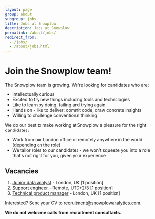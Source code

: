 ```yaml
---
layout: page
group: about
subgroup: jobs
title: Jobs at Snowplow
description: Jobs at Snowplow
permalink: /about/jobs/
redirect_from:
  - /jobs/
  - /about/jobs.html
---
```


# Join the Snowplow team!

The Snowplow team is growing. We're looking for candidates who are:

* Intellectually curious
* Excited to try new things including tools and technologies  
* Like to learn by doing, failing and trying again
* Hands on - like to deliver: commit code, draw concrete insights
* Willing to challenge conventional thinking

We do our best to make working at Snowplow a pleasure for the right candidates:

* Work from our London office or remotely anywhere in the world (depending on the role)
* We tailor roles to our candidates - we won't squeeze you into a role that's not right for you, given your experience

## Vacancies

1. [Junior data analyst][Junior data analyst] - London, UK [1 position]
2. [Support engineer][support-engineer] - Remote, UTC+2/3 [1 position]
3. [Technical product manager][technical-product-manager] - London, UK [1 position]


Interested? Send your CV to recruitment@snowplowanalytics.com.

<strong>We do not welcome calls from recruitment consultants.</strong>

[Junior data analyst]: /about/jobs/junior-data-analyst/
[infrastructure-engineer]: /about/jobs/infrastructure-engineer/
[support-engineer]: /about/jobs/support-engineer/
[technical-product-manager]: /about/jobs/technical-product-manager/
